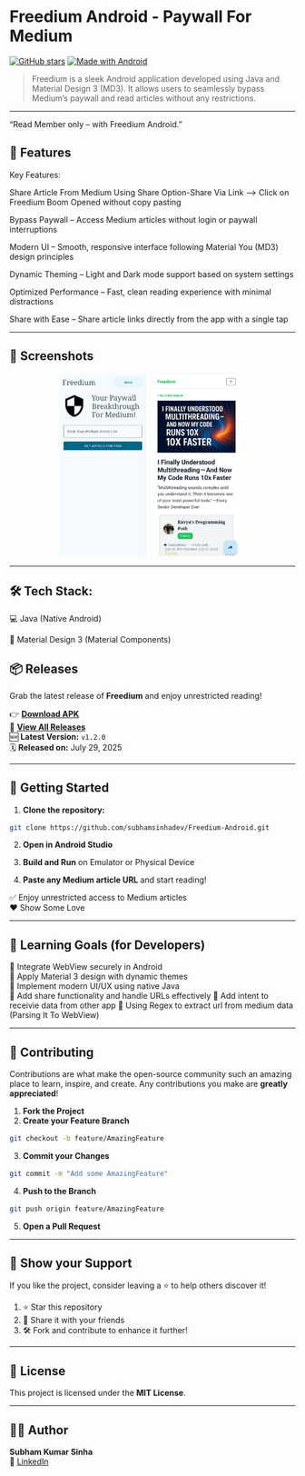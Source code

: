# Freedium Android - Paywall For Medium

[![GitHub stars](https://img.shields.io/github/stars/subhamsinhadev/Freedium-Android.svg?style=social)](https://github.com/subhamsinhadev/Freedium-Android/stargazers)
[![Made with Android](https://img.shields.io/badge/Made%20with-Android-green?logo=android)](#)


> Freedium is a sleek Android application developed using Java and Material Design 3 (MD3). It allows users to seamlessly bypass Medium’s paywall and read articles without any restrictions.



---
“Read Member only – with Freedium Android.”

## 📱 Features
Key Features:


Share Article From Medium Using Share Option-Share Via Link --> Click on Freedium Boom Opened without copy pasting

Bypass Paywall – Access Medium articles without login or paywall interruptions

Modern UI – Smooth, responsive interface following Material You (MD3) design principles

Dynamic Theming – Light and Dark mode support based on system settings

Optimized Performance – Fast, clean reading experience with minimal distractions

Share with Ease – Share article links directly from the app with a single tap


---

## 📸 Screenshots

<p align="center">
  <img src="https://github.com/subhamsinhadev/Freedium-Android/blob/main/screenshots/home.png" alt="Home Screen" width="30%" style="margin-right:10px;"/>
    <img src="https://github.com/subhamsinhadev/Freedium-Android/blob/main/screenshots/about.png" alt="Reading Screen" width="30%" style="margin-right:10px;"/>
      </p>

---



## 🛠️ Tech Stack:
💻 Java (Native Android)

🎨 Material Design 3 (Material Components)

## 📦 Releases

Grab the latest release of **Freedium** and enjoy unrestricted reading!

👉 **[Download APK](https://github.com/subhamsinhadev/Freedium-Android/releases/latest)**  
📄 **[View All Releases](https://github.com/subhamsinhadev/Freedium-Android/releases)**  
🆕 **Latest Version:** `v1.2.0`  
🗓️ **Released on:** July 29, 2025

---
## 🚀 Getting Started

1. **Clone the repository:**
```bash
git clone https://github.com/subhamsinhadev/Freedium-Android.git
```

2. **Open in Android Studio**

3. **Build and Run** on Emulator or Physical Device

4. **Paste any Medium article URL** and start reading!

✅ Enjoy unrestricted access to Medium articles  
❤️ Show Some Love

---

## 🧠 Learning Goals (for Developers)

📌 Integrate WebView securely in Android  
📌 Apply Material 3 design with dynamic themes  
📌 Implement modern UI/UX using native Java  
📌 Add share functionality and handle URLs effectively
📌 Add intent to receivie data from other app
📌 Using Regex to extract url from medium data (Parsing It To WebView)

---

## 🤝 Contributing

Contributions are what make the open-source community such an amazing place to learn, inspire, and create. Any contributions you make are **greatly appreciated**!

1. **Fork the Project**
2. **Create your Feature Branch**
```bash
git checkout -b feature/AmazingFeature
```
3. **Commit your Changes**
```bash
git commit -m "Add some AmazingFeature"
```
4. **Push to the Branch**
```bash
git push origin feature/AmazingFeature
```
5. **Open a Pull Request**

---

## 🌟 Show your Support

If you like the project, consider leaving a ⭐️ to help others discover it!

1. ⭐ Star this repository
2. 🔁 Share it with your friends
3. 🛠️ Fork and contribute to enhance it further!

---

## 📄 License

This project is licensed under the **MIT License**.

---

## 👨‍💻 Author

**Subham Kumar Sinha**  
📧 [LinkedIn](https://www.linkedin.com/in/subhamsinhadev)



